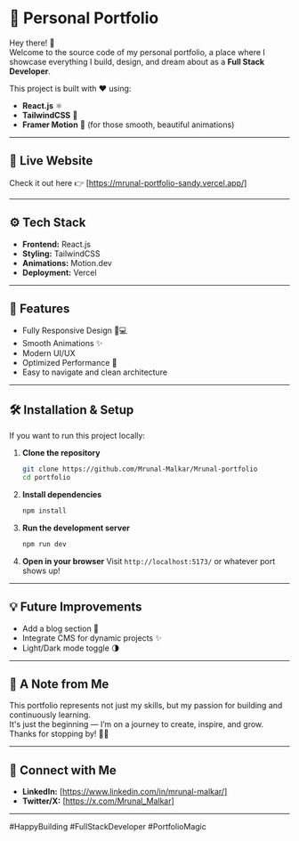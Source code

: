 # 🌟 Personal Portfolio

Hey there! 👋  
Welcome to the source code of my personal portfolio, a place where I showcase everything I build, design, and dream about as a **Full Stack Developer**.

This project is built with ❤️ using:
- **React.js** ⚛️
- **TailwindCSS** 🎨
- **Framer Motion** 🎥 (for those smooth, beautiful animations)

---

## 🚀 Live Website
Check it out here 👉 [https://mrunal-portfolio-sandy.vercel.app/]

---

## ⚙️ Tech Stack

- **Frontend:** React.js
- **Styling:** TailwindCSS
- **Animations:** Motion.dev
- **Deployment:** Vercel

---

## 🎯 Features

- Fully Responsive Design 📱💻
- Smooth Animations ✨
- Modern UI/UX  
- Optimized Performance 🚀
- Easy to navigate and clean architecture

---

## 🛠️ Installation & Setup

If you want to run this project locally:

1. **Clone the repository**
   ```bash
   git clone https://github.com/Mrunal-Malkar/Mrunal-portfolio
   cd portfolio
   ```

2. **Install dependencies**
   ```bash
   npm install
   ```

3. **Run the development server**
   ```bash
   npm run dev
   ```

4. **Open in your browser**
   Visit `http://localhost:5173/` or whatever port shows up!

---

## 💡 Future Improvements

- Add a blog section 📜
- Integrate CMS for dynamic projects ✨
- Light/Dark mode toggle 🌗

---

## 📢 A Note from Me

This portfolio represents not just my skills, but my passion for building and continuously learning.  
It's just the beginning — I’m on a journey to create, inspire, and grow.  
Thanks for stopping by! 🚀✨

---

## 📨 Connect with Me

- **LinkedIn:** [https://www.linkedin.com/in/mrunal-malkar/]
- **Twitter/X:** [https://x.com/Mrunal_Malkar]

---

#HappyBuilding #FullStackDeveloper #PortfolioMagic
